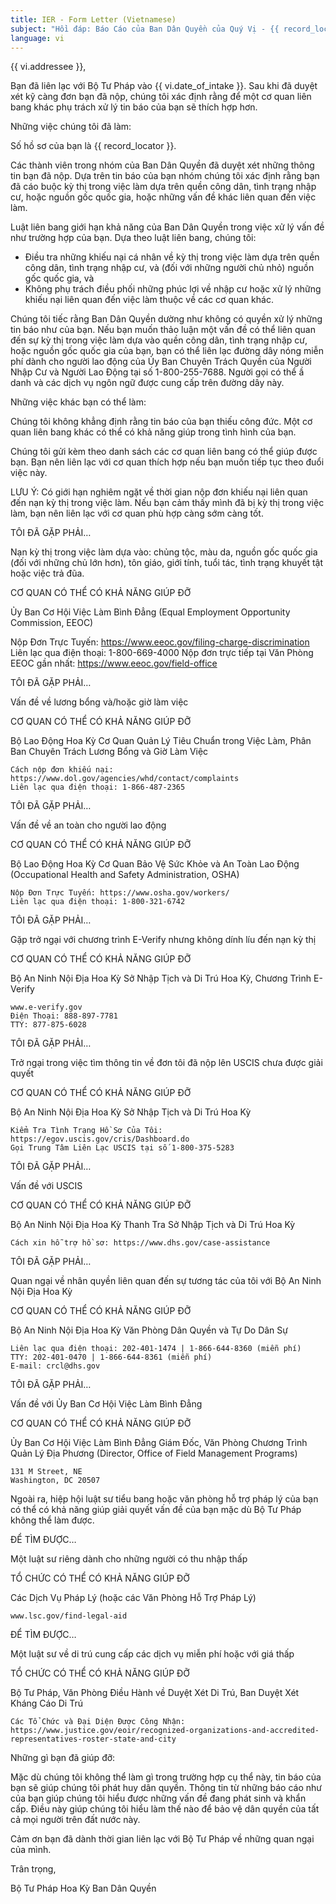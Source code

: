 ```yaml
---
title: IER - Form Letter (Vietnamese)
subject: "Hồi đáp: Báo Cáo của Ban Dân Quyền của Quý Vị - {{ record_locator }} từ Phòng {{ vi.section_name }}"
language: vi
---
```

{{ vi.addressee }},

Bạn đã liên lạc với Bộ Tư Pháp vào {{ vi.date_of_intake }}.  Sau khi đã duyệt xét kỹ càng đơn bạn đã nộp, chúng tôi xác định rằng để một cơ quan liên bang khác phụ trách xử lý tin báo của bạn sẽ thích hợp hơn.


Những việc chúng tôi đã làm:

Số hồ sơ của bạn là {{ record_locator }}.

Các thành viên trong nhóm của Ban Dân Quyền đã duyệt xét những thông tin bạn đã nộp.  Dựa trên tin báo của bạn nhóm chúng tôi xác định rằng bạn đã cáo buộc kỳ thị trong việc làm dựa trên quền công dân, tình trạng nhập cư, hoặc nguồn gốc quốc gia, hoặc những vấn đề khác liên quan đến việc làm.

Luật liên bang giới hạn khả năng của Ban Dân Quyền trong việc xử lý vấn đề như trường hợp của bạn.  Dựa theo luật liên bang, chúng tôi:

  - Điều tra những khiếu nại cá nhân về kỳ thị trong việc làm dựa trên quền công dân, tình trạng nhập cư, và (đối với những người chủ nhỏ) nguồn gốc quốc gia, và
  - Không phụ trách điều phối những phúc lợi về nhập cư hoặc xử lý những khiếu nại liên quan đến việc làm thuộc về các cơ quan khác.

Chúng tôi tiếc rằng Ban Dân Quyền dường như không có quyền xử lý những tin báo như của bạn. Nếu bạn muốn thảo luận một vấn đề có thể liên quan đến sự kỳ thị trong việc làm dựa vào quền công dân, tình trạng nhập cư, hoặc nguồn gốc quốc gia của bạn, bạn có thể liên lạc đường dây nóng miễn phí dành cho người lao động của Ủy Ban Chuyên Trách Quyền của Người Nhập Cư và Người Lao Động tại số 1-800-255-7688.  Người gọi có thể ầ danh và các dịch vụ ngôn ngữ được cung cấp trên đường dây này.


Những việc khác bạn có thể làm:

Chúng tôi không khẳng định rằng tin báo của bạn thiếu công đức. Một cơ quan liên bang khác có thể có khả năng giúp trong tình hình của bạn.

Chúng tôi gửi kèm theo danh sách các cơ quan liên bang có thể giúp được bạn.  Bạn nên liên lạc với cơ quan thích hợp nếu bạn muốn tiếp tục theo đuổi việc này.

LƯU Ý: Có giới hạn nghiêm ngặt về thời gian nộp đơn khiếu nại liên quan đến nạn kỳ thị trong việc làm.  Nếu bạn cảm thấy mình đã bị kỳ thị trong việc làm, bạn nên liên lạc với cơ quan phù hợp càng sớm càng tốt.


TÔI ĐÃ GẶP PHẢI…

Nạn kỳ thị trong việc làm dựa vào: chủng tộc, màu da, nguồn gốc quốc gia (đối với những chủ lớn hơn), tôn giáo, giới tính, tuổi tác, tình trạng khuyết tật hoặc việc trả đũa.

CƠ QUAN CÓ THỂ CÓ KHẢ NĂNG GIÚP ĐỠ

Ủy Ban Cơ Hội Việc Làm Bình Đẳng (Equal Employment Opportunity Commission, EEOC)

  Nộp Đơn Trực Tuyến: https://www.eeoc.gov/filing-charge-discrimination
  Liên lạc qua điện thoại: 1-800-669-4000
  Nộp đơn trực tiếp tại Văn Phòng EEOC gần nhất: https://www.eeoc.gov/field-office


TÔI ĐÃ GẶP PHẢI…

Vấn đề về lương bổng và/hoặc giờ làm việc

CƠ QUAN CÓ THỂ CÓ KHẢ NĂNG GIÚP ĐỠ

Bộ Lao Động Hoa Kỳ
Cơ Quan Quản Lý Tiêu Chuẩn trong Việc Làm, Phân Ban Chuyên Trách Lương Bổng và Giờ Làm Việc

    Cách nộp đơn khiếu nại: https://www.dol.gov/agencies/whd/contact/complaints
    Liên lạc qua điện thoại: 1-866-487-2365


TÔI ĐÃ GẶP PHẢI…

Vấn đề về an toàn cho người lao động

CƠ QUAN CÓ THỂ CÓ KHẢ NĂNG GIÚP ĐỠ

Bộ Lao Động Hoa Kỳ
Cơ Quan Bảo Vệ Sức Khỏe và An Toàn Lao Động (Occupational Health and Safety Administration, OSHA)

    Nộp Đơn Trực Tuyến: https://www.osha.gov/workers/
    Liên lạc qua điện thoại: 1-800-321-6742


TÔI ĐÃ GẶP PHẢI…

Gặp trở ngại với chương trình E-Verify nhưng không dính líu đến nạn kỳ thị

CƠ QUAN CÓ THỂ CÓ KHẢ NĂNG GIÚP ĐỠ

Bộ An Ninh Nội Địa Hoa Kỳ
Sở Nhập Tịch và Di Trú Hoa Kỳ, Chương Trình E-Verify

    www.e-verify.gov
    Điện Thoại: 888-897-7781
    TTY: 877-875-6028


TÔI ĐÃ GẶP PHẢI…

Trở ngại trong việc tìm thông tin về đơn tôi đã nộp lên USCIS chưa được giải quyết

CƠ QUAN CÓ THỂ CÓ KHẢ NĂNG GIÚP ĐỠ

Bộ An Ninh Nội Địa Hoa Kỳ
Sở Nhập Tịch và Di Trú Hoa Kỳ

    Kiểm Tra Tình Trạng Hồ Sơ Của Tôi: https://egov.uscis.gov/cris/Dashboard.do
    Gọi Trung Tâm Liên Lạc USCIS tại số 1-800-375-5283


TÔI ĐÃ GẶP PHẢI…

Vấn đề với USCIS

CƠ QUAN CÓ THỂ CÓ KHẢ NĂNG GIÚP ĐỠ

Bộ An Ninh Nội Địa Hoa Kỳ
Thanh Tra Sở Nhập Tịch và Di Trú Hoa Kỳ

    Cách xin hỗ trợ hồ sơ: https://www.dhs.gov/case-assistance


TÔI ĐÃ GẶP PHẢI…

Quan ngại về nhân quyền liên quan đến sự tương tác của tôi với Bộ An Ninh Nội Địa Hoa Kỳ

CƠ QUAN CÓ THỂ CÓ KHẢ NĂNG GIÚP ĐỠ

Bộ An Ninh Nội Địa Hoa Kỳ
Văn Phòng Dân Quyền và Tự Do Dân Sự

    Liên lạc qua điện thoại: 202-401-1474 | 1-866-644-8360 (miễn phí)
    TTY: 202-401-0470 | 1-866-644-8361 (miễn phí)
    E-mail: crcl@dhs.gov


TÔI ĐÃ GẶP PHẢI…

Vấn đề với Ủy Ban Cơ Hội Việc Làm Bình Đẳng

CƠ QUAN CÓ THỂ CÓ KHẢ NĂNG GIÚP ĐỠ

Ủy Ban Cơ Hội Việc Làm Bình Đẳng
Giám Đốc, Văn Phòng Chương Trình Quản Lý Địa Phương (Director, Office of Field Management Programs)

    131 M Street, NE 
    Washington, DC 20507


Ngoài ra, hiệp hội luật sư tiểu bang hoặc văn phòng hỗ trợ pháp lý của bạn có thể có khả năng giúp giải quyết vấn đề của bạn mặc dù Bộ Tư Pháp không thể làm được.


ĐỂ TÌM ĐƯỢC…

Một luật sư riêng dành cho những người có thu nhập thấp

TỔ CHỨC CÓ THỂ CÓ KHẢ NĂNG GIÚP ĐỠ

Các Dịch Vụ Pháp Lý (hoặc các Văn Phòng Hỗ Trợ Pháp Lý)

    www.lsc.gov/find-legal-aid


ĐỂ TÌM ĐƯỢC…

Một luật sư về di trú cung cấp các dịch vụ miễn phí hoặc với giá thấp

TỔ CHỨC CÓ THỂ CÓ KHẢ NĂNG GIÚP ĐỠ

Bộ Tư Pháp, Văn Phòng Điều Hành về Duyệt Xét Di Trú, Ban Duyệt Xét Kháng Cáo Di Trú

    Các Tổ Chức và Đại Diện Được Công Nhận: https://www.justice.gov/eoir/recognized-organizations-and-accredited-representatives-roster-state-and-city


Những gì bạn đã giúp đỡ:

Mặc dù chúng tôi không thể làm gì trong trường hợp cụ thể này, tin báo của bạn sẽ giúp chúng tôi phát huy dân quyền. Thông tin từ những báo cáo như của bạn giúp chúng tôi hiểu được những vấn đề đang phát sinh và khẩn cấp.  Điều này giúp chúng tôi hiểu làm thế nào để bảo vệ dân quyền của tất cả mọi người trên đất nước này.

Cảm ơn bạn đã dành thời gian liên lạc với Bộ Tư Pháp về những quan ngại của mình.


Trân trọng,

Bộ Tư Pháp Hoa Kỳ
Ban Dân Quyền
